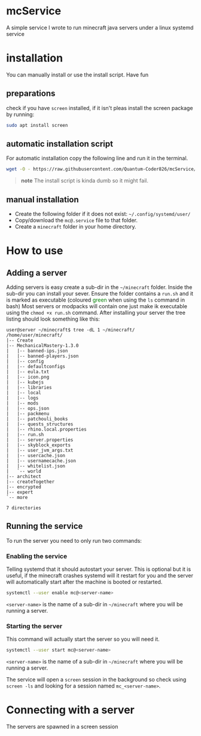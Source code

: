 # mcService
A simple service I wrote to run minecraft java servers under a linux systemd service

# installation
You can manually install or use the install script. Have fun

## preparations
check if you have `screen` installed, if it isn't pleas install the screen package by running:
```bash
sudo apt install screen
```

## automatic installation script
For automatic installation copy the following line and run it in the terminal.
```bash
wget -O - https://raw.githubusercontent.com/Quantum-Coder826/mcService/master/installer.sh | tr -d '\r' | bash
```
>**note**
> The install script is kinda dumb so it might fail.

## manual installation
- Create the following folder if it does not exist: `~/.config/systemd/user/`
- Copy/download the `mc@.service` file to that folder.
- Create a `minecraft` folder in your home directory.

# How to use

## Adding a server
Adding servers is easy create a sub-dir in the `~/minecraft` folder. Inside the sub-dir you can install your sever. Ensure the folder contains a `run.sh` and it is marked as executable (coloured <span style="color:green">green</span> when using the `ls` command in bash)
Most servers or modpacks will contain one just make ik executable using the `chmod +x run.sh` command.
After installing your server the tree listing should look something like this:
```
user@server ~/minecraft$ tree -dL 1 ~/minecraft/
/home/user/minecraft/
|-- Create
|-- MechanicalMastery-1.3.0
|   |-- banned-ips.json
|   |-- banned-players.json
|   |-- config
|   |-- defaultconfigs
|   |-- eula.txt
|   |-- icon.png
|   |-- kubejs
|   |-- libraries
|   |-- local
|   |-- logs
|   |-- mods
|   |-- ops.json
|   |-- packmenu
|   |-- patchouli_books
|   |-- quests_structures
|   |-- rhino.local.properties
|   |-- run.sh
|   |-- server.properties
|   |-- skyblock_exports
|   |-- user_jvm_args.txt
|   |-- usercache.json
|   |-- usernamecache.json
|   |-- whitelist.json
|   `-- world
|-- architect
|-- createTogether
|-- encrypted
|-- expert
`-- more

7 directories
```

## Running the service
To run the server you need to only run two commands:

### Enabling the service
Telling systemd that it should autostart your server.
This is optional but it is useful, if the minecraft crashes systemd will it restart for you and the server will automatically start after the machine is booted or restarted.
```bash
systemctl --user enable mc@<server-name>
```
`<server-name>` is the name of a sub-dir in `~/minecraft` where you will be running a server.

### Starting the server
This command will actually start the server so you will need it.
```bash
systemctl --user start mc@<server-name>
```
`<server-name>` is the name of a sub-dir in `~/minecraft` where you will be running a server.

The service will open a `screen` session in the background so check using `screen -ls` and looking for a session named `mc_<server-name>`.

# Connecting with a server
The servers are spawned in a screen session